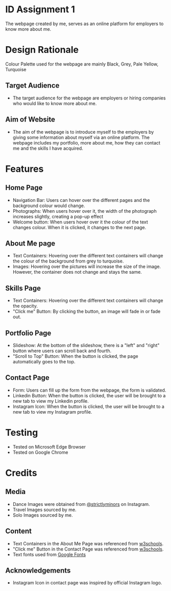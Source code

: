 # ID Assignment 1 
The webpage created by me, serves as an online platform for employers to know more about me.

# Design Rationale
Colour Palette used for the webpage are mainly Black, Grey, Pale Yellow, Turquoise
## Target Audience
* The target audience for the webpage are employers or hiring companies who would like to know more about me.
## Aim of Website
* The aim of the webpage is to introduce myself to the employers by giving some information about myself via an online platform. The webpage includes my portfolio, more about me, how they can contact me and the skills I have acquired.

# Features
## Home Page
* Navigation Bar: Users can hover over the different pages and the background colour would change.
* Photographs: When users hover over it, the width of the photograph increases slightly, creating a pop-up effect
* Welcome button: When users hover over it the colour of the text changes colour. When it is clicked, it changes to the next page.

## About Me page
* Text Containers: Hovering over the different text containers will change the colour of the background from grey to turquoise.
* Images: Hovering over the pictures will increase the size of the image. However, the container does not change and stays the same.

## Skills Page
* Text Containers: Hovering over the different text containers will change the opacity.
* "Click me" Button: By clicking the button, an image will fade in or fade out.

## Portfolio Page
* Slideshow: At the bottom of the slideshow, there is a "left" and "right" button where users can scroll back and fourth.
* "Scroll to Top" Button: When the button is clicked, the page automatically goes to the top.

## Contact Page
* Form: Users can fill up the form from the webpage, the form is validated.
* Linkedin Button: When the button is clicked, the user will be brought to a new tab to view my Linkedin profile.
* Instagram Icon: When the button is clicked, the user will be brought to a new tab to view my Instagram profile.

# Testing
* Tested on Microsoft Edge Browser
* Tested on Google Chrome

# Credits
## Media
* Dance Images were obtained from [@strictlyminors](https://www.instagram.com/strictlyminors/) on Instagram.
* Travel Images sourced by me.
* Solo Images sourced by me.
## Content
* Text Containers in the About Me Page was referenced from [w3schools](https://www.w3schools.com/css/default.asp).
* "Click me" Button in the Contact Page was referenced from [w3schools](https://www.w3schools.com/howto/howto_js_scroll_to_top.asp).
* Text fonts used from [Google Fonts](https://fonts.google.com/)
## Acknowledgements
* Instagram Icon in contact page was inspired by official Instagram logo.

